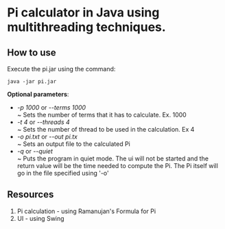 # Pi calculator in Java using multithreading techniques.

## How to use
Execute the pi.jar using the command: 

```
java -jar pi.jar
```
	
**Optional parameters**:
* *-p 1000* or *--terms 1000*   <br />~ Sets the number of terms that it has to calculate. Ex. 1000 
* *-t 4*  or *--threads 4*      <br />~ Sets the number of thread to be used in the calculation. Ex 4
* *-o pi.txt* or *--out pi.tx* 	<br />~ Sets an output file to the calculated Pi
* *-q* or *--quiet*            <br />	~ Puts the program in quiet mode. The ui will not be started and the return value will be the time needed to compute the Pi. The Pi itself will go in the file specified using '-o'

## Resources
1. Pi calculation - using Ramanujan's Formula for Pi
2. UI - using Swing
